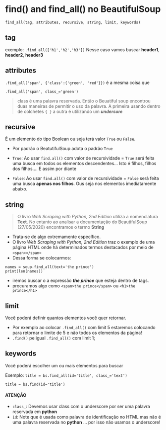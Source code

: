 # find() and find_all() no BeautifulSoup

```find_all(tag, attributes, recursive, string, limit, keywords)```

## tag
exemplo: 
```.find_all(['h1','h2','h3'])```
Nesse caso vamos buscar __header1__, __header2__, __header3__

## attributes
```.find_all('span', {'class':{'green', 'red'}})```
é a mesma coisa que

```.find_all('span', class_='green')```
> class é uma palavra reservada.  Então o Beuatiful soup encontrou duas maneiras de permitir o uso da palavra. A primeira usando dentro de colchetes 
```{ }``` a outra é utilizando um *__undersore__*

## recursive
É um elemento do tipo Boolean ou seja terá valor ```True``` ou ```False```.
- Por padrão o BeatutifulSoup adota o padrão ```True```

- ```True```: Ao usar ```find.all()``` com valor de recursividade = ```True``` será feita uma busca em todos os elementos descendentes...  Isto é filhos, filhos dos filhos.... E assim por diante
- ```False```: Ao usar ```find.all()``` com valor de recursividade = ```False``` será feita uma busca __apenas nos filhos__. Ous seja nos elementos imediatamente abaixo. 


## string
> O livro _Web Scraping with Python, 2nd Edition_ utiliza a nomenclatura __Text__.  No entanto ao analisar a documentação do BeautifulSoup (27/05/2020) encontramos o termo __String__

- Trata-se de algo extremamente específico.
- O livro _Web Scraping with Python, 2nd Edition_ traz o exemplo de uma página HTML onde há determinados termos destacados por meio de ```<span></span>``` 
- Dessa forma se colocarmos:

```
names = soup.find_all(text='the prince')
print(len(names))
```
- iremos buscar o a expressão *__the prince__* que  esteja dentro de tags.
- procuramos algo como ```<span>the prince</span>``` ou ```<h1>the prince</h1>```

## limit
Você poderá definir quantos elementos você quer retornar.

- Por exemplo ao colocar ```.find_all()``` com limit 5 estaremos colocando para retornar o limite de 5 e não todos os elementos da página!
- ```.find()``` pe igual ```.find_all()``` com limit 1;


## keywords
Você poderá escolher um ou mais elementos para buscar

Exemplo:
```title = bs.find_all(id='title', class_='text')```

```title = bs.find(id='title')```

#### ATENÇÃO
- ```class_```: Devemos usar class com o underscore por ser uma palavra reservada em __python__
- ```id```: Note que é usada como palavra de identificação no HTML mas não é uma palavra reservada no __python__ ... por isso não usamos o underscore!
